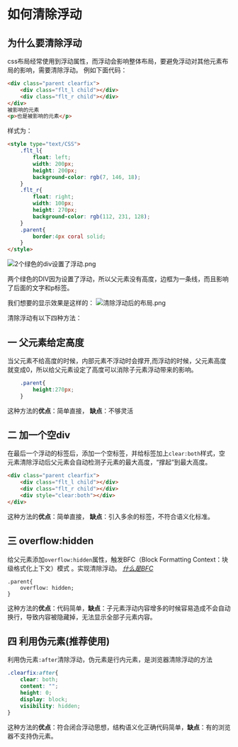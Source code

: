 # 如何清除浮动

## 为什么要清除浮动
css布局经常使用到浮动属性，而浮动会影响整体布局，要避免浮动对其他元素布局的影响，需要清除浮动。
例如下面代码：
``` html
<div class="parent clearfix">
    <div class="flt_l child"></div>
    <div class="flt_r child"></div>
</div>
被影响的元素
<p>也是被影响的元素</p>
```
样式为：
```html
<style type="text/CSS">
    .flt_l{
        float: left;
        width: 200px;
        height: 200px;
        background-color: rgb(7, 146, 18);
    }
    .flt_r{
        float: right;
        width: 100px;
        height: 270px;
        background-color: rgb(112, 231, 128);
    }
    .parent{
        border:4px coral solid;
    }
</style>
```
![2个绿色的div设置了浮动.png](http://tva1.sinaimg.cn/large/003Dkuxqgy1gvingzolatj60hs0a9t9c02.jpg)

两个绿色的DIV因为设置了浮动，所以父元素没有高度，边框为一条线，而且影响了后面的文字和p标签。

我们想要的显示效果是这样的：
![清除浮动后的布局.png](http://tva1.sinaimg.cn/large/003Dkuxqgy1gvini8qo5gj60hz0av0to02.jpg)

清除浮动有以下四种方法：


## 一 父元素给定高度
当父元素不给高度的时候，内部元素不浮动时会撑开,而浮动的时候，父元素高度就变成0，所以给父元素设定了高度可以消除子元素浮动带来的影响。
``` css
    .parent{
        height:270px;
    }
```
这种方法的**优点**：简单直接，
**缺点**：不够灵活
## 二 加一个空div
在最后一个浮动的标签后，添加一个空标签，并给标签加上`clear:both`样式，空元素清除浮动后父元素会自动检测子元素的最大高度，“撑起”到最大高度。
```html
<div class="parent clearfix">
    <div class="flt_l child"></div>
    <div class="flt_r child"></div>
    <div style="clear:both"></div>
</div>
```
这种方法的**优点**：简单直接，
**缺点**：引入多余的标签，不符合语义化标准。
## 三 overflow:hidden
给父元素添加`overflow:hidden`属性，触发BFC（Block Formatting Context：块级格式化上下文）模式 。实现清除浮动。
*[什么是BFC](https://www.cnblogs.com/realjianghao/p/13695250.html)*

```
.parent{
    overflow: hidden; 
}
```
这种方法的**优点**：代码简单，**缺点**：子元素浮动内容增多的时候容易造成不会自动换行，导致内容被隐藏掉，无法显示全部子元素内容。

## 四 利用伪元素(推荐使用)
利用伪元素`:after`清除浮动，伪元素是行内元素，是浏览器清除浮动的方法
``` css
.clearfix:after{
    clear: both;
    content: "";
    height: 0;
    display: block;
    visibility: hidden;
}
```
这种方法的**优点**：符合闭合浮动思想，结构语义化正确代码简单，**缺点**：有的浏览器不支持伪元素。
